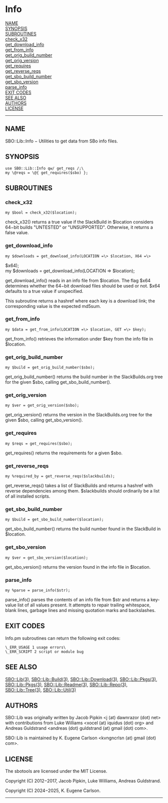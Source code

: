# Info

[NAME](#name)\
[SYNOPSIS](#synopsis)\
[SUBROUTINES](#subroutines)\
[check_x32](#check_x32)\
[get_download_info](#get_download_info)\
[get_from_info](#get_from_info)\
[get_orig_build_number](#get_orig_build_number)\
[get_orig_version](#get_orig_version)\
[get_requires](#get_requires)\
[get_reverse_reqs](#get_reverse_reqs)\
[get_sbo_build_number](#get_sbo_build_number)\
[get_sbo_version](#get_sbo_version)\
[parse_info](#parse_info)\
[EXIT CODES](#exit-codes)\
[SEE ALSO](#see-also)\
[AUTHORS](#authors)\
[LICENSE](#license)

------------------------------------------------------------------------

## NAME

SBO::Lib::Info − Utilities to get data from SBo info files.

## SYNOPSIS

    use SBO::Lib::Info qw/ get_reqs /;\
    my \@reqs = \@{ get_requires($sbo) };

## SUBROUTINES

### check_x32

    my $bool = check_x32($location);

check_x32() returns a true value if the SlackBuild in \$location
considers 64−bit builds \"UNTESTED\" or \"UNSUPPORTED\". Otherwise, it
returns a false value.

### get_download_info

    my $downloads = get_download_info(LOCATION =\> $location, X64 =\>
\$x64);\
    my $downloads = get_download_info(LOCATION =\> $location);

get_download_info() reads in an info file from \$location. The flag
\$x64 determines whether the 64−bit download files should be used or
not. \$x64 defaults to a true value if unspecified.

This subroutine returns a hashref where each key is a download link; the
corresponding value is the expected md5sum.

### get_from_info

    my $data = get_from_info(LOCATION =\> $location, GET =\> $key);

get_from_info() retrieves the information under \$key from the info file
in \$location.

### get_orig_build_number

    my $build = get_orig_build_number($sbo);

get_orig_build_number() returns the build number in the SlackBuilds.org
tree for the given \$sbo, calling get_sbo_build_number().

### get_orig_version

    my $ver = get_orig_version($sbo);

get_orig_version() returns the version in the SlackBuilds.org tree for
the given \$sbo, calling get_sbo_version().

### get_requires

    my $reqs = get_requires($sbo);

get_requires() returns the requirements for a given \$sbo.

### get_reverse_reqs

    my %required_by = get_reverse_reqs($slackbuilds);

get_reverse_reqs() takes a list of SlackBuilds and returns a hashref
with reverse dependencies among them. \$slackbuilds should ordinarily be
a list of all installed scripts.

### get_sbo_build_number

    my $build = get_sbo_build_number($location);

get_sbo_build_number() returns the build number found in the SlackBuild
in \$location.

### get_sbo_version

    my $ver = get_sbo_version($location);

get_sbo_version() returns the version found in the info file in
\$location.

### parse_info

    my %parse = parse_info($str);

parse_info() parses the contents of an info file from \$str and returns
a key-value list of all values present. It attempts to repair trailing
whitespace, blank lines, garbage lines and missing quotation marks and
backslashes.

## EXIT CODES

Info.pm subroutines can return the following exit codes:

    \_ERR_USAGE 1 usage errors\
    \_ERR_SCRIPT 2 script or module bug

## SEE ALSO

[SBO::Lib(3)](Lib.3.md), [SBO::Lib::Build(3)](Build.3.md), [SBO::Lib::Download(3)](Download.3.md),
[SBO::Lib::Pkgs(3)](Pkgs.3.md), [SBO::Lib::Pkgs(3)](Pkgs.3.md), [SBO::Lib::Readme(3)](Readme.3.md),
[SBO::Lib::Repo(3)](Repo.3.md), [SBO::Lib::Tree(3)](Tree.3.md), [SBO::Lib::Util(3)](Util.3.md)

## AUTHORS

SBO::Lib was originally written by Jacob Pipkin \<j (at) dawnrazor (dot)
net\> with contributions from Luke Williams \<xocel (at) iquidus (dot)
org\> and Andreas Guldstrand \<andreas (dot) guldstrand (at) gmail (dot)
com\>.

SBO::Lib is maintained by K. Eugene Carlson \<kvngncrlsn (at) gmail
(dot) com\>.

## LICENSE

The sbotools are licensed under the MIT License.

Copyright (C) 2012−2017, Jacob Pipkin, Luke Williams, Andreas
Guldstrand.

Copyright (C) 2024−2025, K. Eugene Carlson.

------------------------------------------------------------------------
